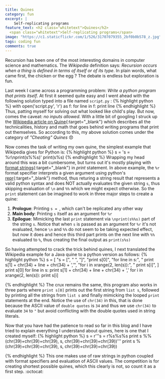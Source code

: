 ```yaml
---
title: Quines
category: fun
excerpt: |
    Self-replicating programs
feature_text: <h2 class="whitetext">Quines</h2> 
  <span class="whitetext">Self-replicating programs</span>
image: "https://c1.staticflickr.com/1/526/31707079355_2bf0b0b578_z.jpg"
tags: coding fun
comments: true
---
```


Recursion has been one of the most interesting domains in computer science and mathematics. The *Wikipedia* definition says: *Recursion occurs when a thing is defined in terms of itself or of its type*. In plain words, what came first, the chicken or the egg ? The debate is endless but exploration is fun.

Last week I came across a programming problem: *Write a python program that prints itself*. At first it seemed quite easy and I went ahead with the following solution typed into a file named `script.py` :
{% highlight python %}
with open('script.py', 'r') as f:
    for line in f:
        print line
{% endhighlight %}
Thus, patting myself for solving out what looked like child's play. But now, comes the caveat: *no inputs allowed*. With a little bit of googling I struck up the [Wikipedia article on Quine](https://en.wikipedia.org/wiki/Quine_(computing)){:target="_blank"} which describes all the technicalities, history and math that goes behind writing programs that print out themselves. So according to this, my above solution comes under the category of *"Cheating" Quines* :disappointed:

Now comes the task of writing my own quine, the simplest example that Wikipedia gives for Python is:
{% highlight python %}
s = 's = %r\nprint(s%%s)'
print(s%s)
{% endhighlight %}
Wrapping my head around this was a bit cumbersome, but turns out it's mostly playing with [format strings](https://en.wikipedia.org/wiki/Printf_format_string){:target="_blank"} in *print* statement. In above example, the `%r` format specifier interprets a given argument using python's [repr](https://docs.python.org/2/library/functions.html#repr){:target="_blank"} method, thus returing a string result that represents a valid python syntax and does NOT actually evaluates the given string `s`, thus skipping evaluation of `\n` and `%%` which we might expect otherwise. So the `print` statement can be imagined to work in three major steps to create a quine:

   1. **Prologue**: Printing `s = `, which can't be replicated any other way
   2. **Main body**: Printing `s` itself as an argument for `%r`
   3. **Epilogue**: Mimicking the last `print` statement via `\nprint(s%%s)` part of the string `s`. Notice that when `s` is passed as an argument for `%r` it's not evaluated, hence `\n` and `%%` do not seem to be taking expected effect, but now it does and hence this third part prints on the next line with `%%` evaluated to `%`, thus creating the final output as `print(s%s)`

So having attempted to crack the trick behind quines, I next translated the Wikipedia example for a Java quine to a python version as follows:
{% highlight python %}
s = [
    "s = [",
    "    ",
    "]",
    "print s[0]",
    "for line in s:",
    "    print s[1] + chr(34) + line + chr(34) + ','",
    "for i in xrange(2, len(s)):",
    "    print s[i]",
]
print s[0]
for line in s:
    print s[1] + chr(34) + line + chr(34) + ','
for i in xrange(2, len(s)):
    print s[i]

{% endhighlight %}
The crux remains the same, this program also works in three parts where
`print s[0]` prints out the first string from `list s`, followed by printing
all the strings from `list s` and finally mimicking the looped `print` statements at the end. Notice the use of `chr(34)` in this, that is done because the ASCII value of `double quotes` is `34` and thus we use `chr(34)` to evaluate `34` to `"` but avoid conflicting with the double quotes used in string literals.

Now that you have had the patience to read so far in this blog and I have tried to explain everything I understand about quines, here is one that I created myself:
{% highlight python %}
s = r'''s = r%s%s%s
print s %% (chr(39)+chr(39)+chr(39), s, chr(39)+chr(39)+chr(39))'''
print s % (chr(39)+chr(39)+chr(39), s, chr(39)+chr(39)+chr(39))

{% endhighlight %}
This one makes use of raw strings in python coupled with format specifiers and evaluation of ASCII values. The competition is for creating shortest possible quines, which this clearly is not, so count it as a first step. :octocat:
